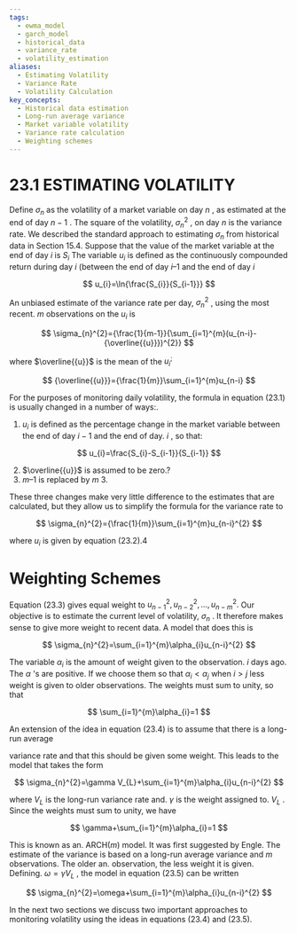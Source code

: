 ```yaml
---
tags:
  - ewma_model
  - garch_model
  - historical_data
  - variance_rate
  - volatility_estimation
aliases:
  - Estimating Volatility
  - Variance Rate
  - Volatility Calculation
key_concepts:
  - Historical data estimation
  - Long-run average variance
  - Market variable volatility
  - Variance rate calculation
  - Weighting schemes
---
```


# 23.1 ESTIMATING VOLATILITY  

Define $\sigma_{n}$ as the volatility of a market variable on day $n$ , as estimated at the end of day $n-1$ . The square of the volatility, $\sigma_{n}^{2}$ , on day $n$ is the variance rate. We described the standard approach to estimating $\sigma_{n}$ from historical data in Section 15.4. Suppose that the value of the market variable at the end of day $i$ is $S_{i}$ The variable $u_{i}$ is defined as the continuously compounded return during day $i$ (between the end of day $i\textrm{--}1$ and the end of day $i$  

$$
u_{i}=\ln{\frac{S_{i}}{S_{i-1}}}
$$  

An unbiased estimate of the variance rate per day, $\sigma_{n}^{2}$ , using the most recent. $m$ observations on the $u_{i}$ is  

$$
\sigma_{n}^{2}={\frac{1}{m-1}}{\sum_{i=1}^{m}(u_{n-i}-{\overline{{u}}})^{2}}
$$  

where $\overline{{u}}$ is the mean of the $u_{i}^{;}$  

$$
{\overline{{u}}}={\frac{1}{m}}\sum_{i=1}^{m}u_{n-i}
$$  

For the purposes of monitoring daily volatility, the formula in equation (23.1) is usually changed in a number of ways:.  

1. $u_{i}$ is defined as the percentage change in the market variable between the end of day $i-1$ and the end of day. $i$ , so that:  

$$
u_{i}=\frac{S_{i}-S_{i-1}}{S_{i-1}}
$$  

2. $\overline{{u}}$ is assumed to be zero.?   
3. $m\textrm{--}1$ is replaced by $m$ 3.  

These three changes make very little difference to the estimates that are calculated, but they allow us to simplify the formula for the variance rate to  

$$
\sigma_{n}^{2}={\frac{1}{m}}\sum_{i=1}^{m}u_{n-i}^{2}
$$  

where $u_{i}$ is given by equation (23.2).4  

# Weighting Schemes  

Equation (23.3) gives equal weight to $u_{n-1}^{2},u_{n-2}^{2},...,u_{n-m}^{2}.$ Our objective is to estimate the current level of volatility, $\sigma_{n}$ . It therefore makes sense to give more weight to recent data. A model that does this is  

$$
\sigma_{n}^{2}=\sum_{i=1}^{m}\alpha_{i}u_{n-i}^{2}
$$  

The variable $\alpha_{i}$ is the amount of weight given to the observation. $i$ days ago. The $\alpha$ 's are positive. If we choose them so that $\alpha_{i}<\alpha_{j}$ when $i>j$ less weight is given to older observations. The weights must sum to unity, so that  

$$
\sum_{i=1}^{m}\alpha_{i}=1
$$  

An extension of the idea in equation (23.4) is to assume that there is a long-run average  

variance rate and that this should be given some weight. This leads to the model that takes the form  

$$
\sigma_{n}^{2}=\gamma V_{L}+\sum_{i=1}^{m}\alpha_{i}u_{n-i}^{2}
$$  

where $V_{L}$ is the long-run variance rate and. $\gamma$ is the weight assigned to. $V_{L}$ . Since the weights must sum to unity, we have  

$$
\gamma+\sum_{i=1}^{m}\alpha_{i}=1
$$  

This is known as an. $\mathrm{ARCH}(m)$ model. It was first suggested by Engle. The estimate of the variance is based on a long-run average variance and $m$ observations. The older an. observation, the less weight it is given. Defining. $\omega=\gamma V_{L}$ , the model in equation (23.5) can be written  

$$
\sigma_{n}^{2}=\omega+\sum_{i=1}^{m}\alpha_{i}u_{n-i}^{2}
$$  

In the next two sections we discuss two important approaches to monitoring volatility using the ideas in equations (23.4) and (23.5).  
